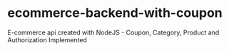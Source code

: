 # ecommerce-backend-with-coupon
E-commerce api created with NodeJS - Coupon, Category, Product and Authorization Implemented
